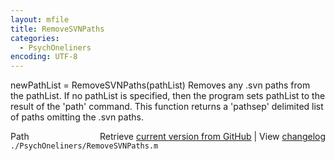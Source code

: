 ```yaml
---
layout: mfile
title: RemoveSVNPaths
categories:
  - PsychOneliners
encoding: UTF-8
---
```


newPathList = RemoveSVNPaths(pathList)
Removes any .svn paths from the pathList.  If no pathList is specified,
then the program sets pathList to the result of the 'path' command.  This
function returns a 'pathsep' delimited list of paths omitting the .svn
paths.


<div class="code_header" style="text-align:right;">
  <span style="float:left;">Path&nbsp;&nbsp;</span> <span class="counter">Retrieve <a href=
  "https://raw.github.com/Psychtoolbox-3/Psychtoolbox-3/beta/./PsychOneliners/RemoveSVNPaths.m">current version from GitHub</a> | View <a href=
  "https://github.com/Psychtoolbox-3/Psychtoolbox-3/commits/beta/./PsychOneliners/RemoveSVNPaths.m">changelog</a></span>
</div>
<div class="code">
  <code>./PsychOneliners/RemoveSVNPaths.m</code>
</div>
